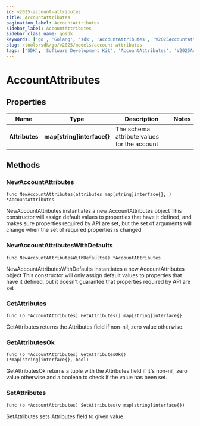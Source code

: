 ```yaml
---
id: v2025-account-attributes
title: AccountAttributes
pagination_label: AccountAttributes
sidebar_label: AccountAttributes
sidebar_class_name: gosdk
keywords: ['go', 'Golang', 'sdk', 'AccountAttributes', 'V2025AccountAttributes'] 
slug: /tools/sdk/go/v2025/models/account-attributes
tags: ['SDK', 'Software Development Kit', 'AccountAttributes', 'V2025AccountAttributes']
---
```


# AccountAttributes

## Properties

Name | Type | Description | Notes
------------ | ------------- | ------------- | -------------
**Attributes** | **map[string]interface{}** | The schema attribute values for the account | 

## Methods

### NewAccountAttributes

`func NewAccountAttributes(attributes map[string]interface{}, ) *AccountAttributes`

NewAccountAttributes instantiates a new AccountAttributes object
This constructor will assign default values to properties that have it defined,
and makes sure properties required by API are set, but the set of arguments
will change when the set of required properties is changed

### NewAccountAttributesWithDefaults

`func NewAccountAttributesWithDefaults() *AccountAttributes`

NewAccountAttributesWithDefaults instantiates a new AccountAttributes object
This constructor will only assign default values to properties that have it defined,
but it doesn't guarantee that properties required by API are set

### GetAttributes

`func (o *AccountAttributes) GetAttributes() map[string]interface{}`

GetAttributes returns the Attributes field if non-nil, zero value otherwise.

### GetAttributesOk

`func (o *AccountAttributes) GetAttributesOk() (*map[string]interface{}, bool)`

GetAttributesOk returns a tuple with the Attributes field if it's non-nil, zero value otherwise
and a boolean to check if the value has been set.

### SetAttributes

`func (o *AccountAttributes) SetAttributes(v map[string]interface{})`

SetAttributes sets Attributes field to given value.



